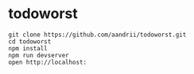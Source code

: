 # todoworst


    git clone https://github.com/aandrii/todoworst.git
    cd todoworst
    npm install
    npm run devserver
    open http://localhost:

